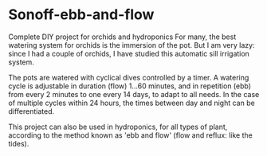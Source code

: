 # Sonoff-ebb-and-flow
Complete DIY project for orchids and hydroponics
For many, the best watering system for orchids is the immersion of
the pot. But I am very lazy: since I had a couple of orchids, I have
studied this automatic sill irrigation system.

The pots are watered with cyclical dives controlled by a timer. A
watering cycle is adjustable in duration (flow) 1...60 minutes, and in
repetition (ebb) from every 2 minutes to one every 14 days, to
adapt to all needs. In the case of multiple cycles within 24 hours,
the times between day and night can be differentiated.

This project can also be used in hydroponics, for all types of plant,
according to the method known as 'ebb and flow' (flow and reflux:
like the tides).
